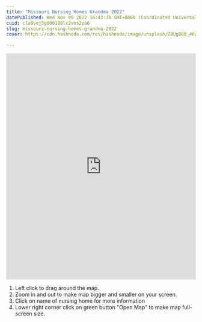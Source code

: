 ```yaml
---
title: "Missouri Nursing Homes Grandma 2022"
datePublished: Wed Nov 09 2022 16:43:30 GMT+0000 (Coordinated Universal Time)
cuid: cla9vej3g000108lc2vms2za6
slug: missouri-nursing-homes-grandma-2022
cover: https://cdn.hashnode.com/res/hashnode/image/unsplash/Z8UgB80_46w/upload/v1668013641757/h4wSeed_T.jpeg

---
```


<iframe width="100%" height="600" frameborder="0" title="Felt Map" src="https://felt.com/embed/map/Missouri-Nursing-Homes-Grandma-2022-UKNSGF8uRfyDzSlYoNVc0C?lat=38.618348&lon=-90.494854&zoom=12.899273728923696"></iframe>


1. Left click to drag around the map.
2. Zoom in and out to make map bigger and smaller on your screen.
3. Click on name of nursing home for more information
4. Lower right corner click on green button "Open Map" to make map full-screen size.